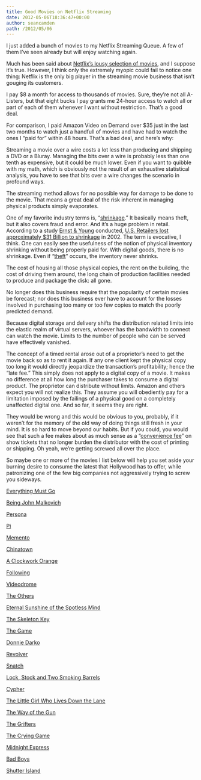 ```yaml
---
title: Good Movies on Netflix Streaming
date: 2012-05-06T18:36:47+00:00
author: seancamden
path: /2012/05/06
---
```

I just added a bunch of movies to my Netflix Streaming Queue. A few of them I&#8217;ve seen already but will enjoy watching again. 

Much has been said about [Netflix&#8217;s lousy selection of movies](http://www.forbes.com/sites/frederickallen/2011/02/02/netflixs-lousy-selection-of-movies/), and I suppose it&#8217;s true. However, I think only the extremely myopic could fail to notice one thing: Netflix is the only big player in the streaming movie business that isn&#8217;t gouging its customers.

I pay $8 a month for access to thousands of movies. Sure, they&#8217;re not all A-Listers, but that eight bucks I pay grants me 24-hour access to watch all or part of each of them whenever I want without restriction. That&#8217;s a good deal.

For comparison, I paid Amazon Video on Demand over $35 just in the last two months to watch just a handfull of movies and have had to watch the ones I &#8220;paid for&#8221; within 48 hours. That&#8217;s a bad deal, and here&#8217;s why: 

Streaming a movie over a wire costs a lot less than producing and shipping a DVD or a Bluray. Managing the bits over a wire is probably less than one tenth as expensive, but it could be much lower. Even if you want to quibble with my math, which is obviously not the result of an exhaustive statistical analysis, you have to see that bits over a wire changes the scenario in profound ways. 

The streaming method allows for no possible way for damage to be done to the movie. That means a great deal of the risk inherent in managing physical products simply evaporates.

One of my favorite industry terms is, &#8220;[shrinkage](http://en.wikipedia.org/wiki/Shrinkage_%28accounting%29).&#8221; It basically means theft, but it also covers fraud and error. And it&#8217;s a huge problem in retail. According to a study [Ernst &#038; Young](http://www.ey.com/) conducted, [U.S. Retailers lost approximately $31 Billion to shrinkage](http://www.jrrobertssecurity.com/security-news/security-crime-news0024.htm) in 2002. The term is evocative, I think. One can easily see the usefulness of the notion of physical inventory shrinking without being properly paid for. With digital goods, there is no shrinkage. Even if &#8220;[theft](http://andrewsullivan.thedailybeast.com/2011/09/is-file-sharing-theft.html)&#8221; occurs, the inventory never shrinks.

The cost of housing all those physical copies, the rent on the building, the cost of driving them around, the long chain of production facilities needed to produce and package the disk: all gone.

No longer does this business require that the popularity of certain movies be forecast; nor does this business ever have to account for the losses involved in purchasing too many or too few copies to match the poorly predicted demand.

Because digital storage and delivery shifts the distribution related limits into the elastic realm of virtual servers, whoever has the bandwidth to connect can watch the movie. Limits to the number of people who can be served have effectively vanished.

The concept of a timed rental arose out of a proprietor&#8217;s need to get the movie back so as to rent it again. If any one client kept the physical copy too long it would directly jeopardize the transaction&#8217;s profitability; hence the &#8220;late fee.&#8221; This simply does not apply to a digital copy of a movie. It makes no difference at all how long the purchaser takes to consume a digital product. The proprietor can distribute without limits. Amazon and others expect you will not realize this. They assume you will obediently pay for a limitation imposed by the failings of a physical good on a completely unaffected digital one. And so far, it seems they are right.

They would be wrong and this would be obvious to you, probably, if it weren&#8217;t for the memory of the old way of doing things still fresh in your mind. It is so hard to move beyond our habits. But if you could, you would see that such a fee makes about as much sense as a &#8220;[convenience fee](http://www.thedailybizarre.com/?p=173)&#8221; on show tickets that no longer burden the distributor with the cost of printing or shipping. Oh yeah, we&#8217;re getting screwed all over the place.

So maybe one or more of the movies I list below will help you set aside your burning desire to consume the latest that Hollywood has to offer, while patronizing one of the few big companies not aggressively trying to screw you sideways.

[Everything Must Go](http://www.rottentomatoes.com/m/everything_must_go/)
  
[Being John Malkovich](http://www.rottentomatoes.com/m/being_john_malkovich/)
  
[Persona](http://www.rottentomatoes.com/m/persona/)
  
[Pi](http://www.rottentomatoes.com/m/pi/)
  
[Memento](http://www.rottentomatoes.com/m/memento/)
  
[Chinatown](http://www.rottentomatoes.com/m/chinatown/)
  
[A Clockwork Orange](http://www.rottentomatoes.com/m/clockwork_orange/)
  
[Following](http://www.rottentomatoes.com/m/following/)
  
[Videodrome](http://www.rottentomatoes.com/m/videodrome/)
  
[The Others](http://www.rottentomatoes.com/m/1109257-others/)
  
[Eternal Sunshine of the Spotless Mind](http://www.rottentomatoes.com/m/eternal_sunshine_of_the_spotless_mind/)
  
[The Skeleton Key](http://www.rottentomatoes.com/m/1149472-skeleton_key/)
  
[The Game](http://www.rottentomatoes.com/m/1078955-game/)
  
[Donnie Darko](http://www.rottentomatoes.com/m/donnie_darko/)
  
[Revolver](http://www.rottentomatoes.com/m/revolver2005/)
  
[Snatch](http://www.rottentomatoes.com/m/snatch/)
  
[Lock, Stock and Two Smoking Barrels](http://www.rottentomatoes.com/m/lock_stock_and_two_smoking_barrels/)
  
[Cypher](http://www.rottentomatoes.com/m/cypher/)
  
[The Little Girl Who Lives Down the Lane](http://www.rottentomatoes.com/m/little_girl_who_lives_down_the_lane/)
  
[The Way of the Gun](http://www.rottentomatoes.com/m/way_of_the_gun/)
  
[The Grifters](http://www.rottentomatoes.com/m/grifters/)
  
[The Crying Game](http://www.rottentomatoes.com/m/crying_game/)
  
[Midnight Express](http://www.rottentomatoes.com/m/midnight_express/)
  
[Bad Boys](http://www.rottentomatoes.com/m/1001549-bad_boys/)
  
[Shutter Island](http://www.rottentomatoes.com/m/1198124-shutter_island/)